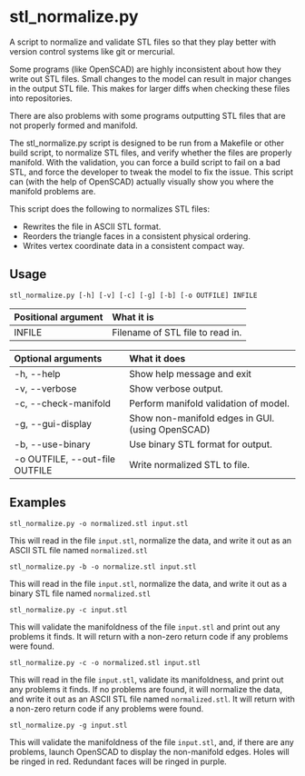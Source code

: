 stl\_normalize.py
================

A script to normalize and validate STL files so that they play better with version control systems like git or mercurial.

Some programs (like OpenSCAD) are highly inconsistent about how they write out STL files.  Small changes to the model can result in major changes in the output STL file.  This makes for larger diffs when checking these files into repositories.

There are also problems with some programs outputting STL files that are not properly formed and manifold.

The stl\_normalize.py script is designed to be run from a Makefile or other build script, to normalize STL files, and verify whether the files are properly manifold. With the validation, you can force a build script to fail on a bad STL, and force the developer to tweak the model to fix the issue.  This script can (with the help of OpenSCAD) actually visually show you where the manifold problems are.

This script does the following to normalizes STL files:
* Rewrites the file in ASCII STL format.
* Reorders the triangle faces in a consistent physical ordering.
* Writes vertex coordinate data in a consistent compact way.


Usage
-----

```
stl_normalize.py [-h] [-v] [-c] [-g] [-b] [-o OUTFILE] INFILE
```

Positional argument | What it is
:------------------ | :--------------------------------
INFILE              | Filename of STL file to read in.


Optional arguments             | What it does
:----------------------------- | :--------------------
-h, --help                     | Show help message and exit
-v, --verbose                  | Show verbose output.
-c, --check-manifold           | Perform manifold validation of model.
-g, --gui-display              | Show non-manifold edges in GUI. (using OpenSCAD)
-b, --use-binary               | Use binary STL format for output.
-o OUTFILE, --out-file OUTFILE | Write normalized STL to file.


Examples
--------

```
stl_normalize.py -o normalized.stl input.stl
```
This will read in the file ```input.stl```, normalize the data, and write it out as an ASCII STL file named ```normalized.stl```

```
stl_normalize.py -b -o normalize.stl input.stl
```
This will read in the file ```input.stl```, normalize the data, and write it out as a binary STL file named ```normalized.stl```

```
stl_normalize.py -c input.stl
```
This will validate the manifoldness of the file ```input.stl``` and print out any problems it finds. It will return with a non-zero return code if any problems were found.

```
stl_normalize.py -c -o normalized.stl input.stl
```
This will read in the file ```input.stl```, validate its manifoldness, and print out any problems it finds.  If no problems are found, it will normalize the data, and write it out as an ASCII STL file named ```normalized.stl```.  It will return with a non-zero return code if any problems were found.

```
stl_normalize.py -g input.stl
```
This will validate the manifoldness of the file ```input.stl```, and, if there are any problems, launch OpenSCAD to display the non-manifold edges. Holes will be ringed in red. Redundant faces will be ringed in purple.


